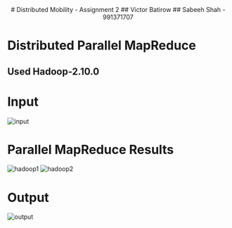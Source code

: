 <div align="center">
# Distributed Mobility - Assignment 2
## Victor Batirow
## Sabeeh Shah - 991371707
</div>

# Distributed Parallel MapReduce
## Used Hadoop-2.10.0

# Input
![input](https://user-images.githubusercontent.com/26603601/69598952-3af9f100-0fd9-11ea-8b6f-043a8f0e6e02.png)


# Parallel MapReduce Results
![hadoop1](https://user-images.githubusercontent.com/26603601/69598821-b27b5080-0fd8-11ea-866a-a126ce3c7b73.png)
![hadoop2](https://user-images.githubusercontent.com/26603601/69598822-b27b5080-0fd8-11ea-8b4a-68385f6ef06a.png)

# Output
![output](https://user-images.githubusercontent.com/26603601/69598923-1f8ee600-0fd9-11ea-98fc-a2a94f5e8567.png)

